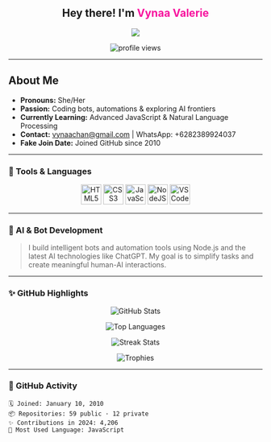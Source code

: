 <h2 align="center">Hey there! I'm <span style="color:#F7139E;">Vynaa Valerie</span></h2>

<p align="center">
  <img src="https://readme-typing-svg.herokuapp.com?color=F7139E&center=true&vCenter=true&lines=Bot+Developer;JavaScript+Enthusiast;AI+ChatGPT+Specialist;Creative+Technologist;Lifelong+Learner" />
</p>

<p align="center">
  <img src="https://komarev.com/ghpvc/?username=VynaaValerie&label=Profile%20Views&color=F7139E&style=flat-square" alt="profile views"/>
</p>

---

## About Me

- **Pronouns:** She/Her
- **Passion:** Coding bots, automations & exploring AI frontiers
- **Currently Learning:** Advanced JavaScript & Natural Language Processing
- **Contact:** vynaachan@gmail.com | WhatsApp: +6282389924037
- **Fake Join Date:** Joined GitHub since 2010

---

### :rocket: Tools & Languages

<div align="center">
  <img src="https://cdn.jsdelivr.net/gh/devicons/devicon/icons/html5/html5-original.svg" width="40" height="40" alt="HTML5"/>
  <img src="https://cdn.jsdelivr.net/gh/devicons/devicon/icons/css3/css3-original.svg" width="40" height="40" alt="CSS3"/>
  <img src="https://cdn.jsdelivr.net/gh/devicons/devicon/icons/javascript/javascript-original.svg" width="40" height="40" alt="JavaScript"/>
  <img src="https://cdn.jsdelivr.net/gh/devicons/devicon/icons/nodejs/nodejs-original.svg" width="40" height="40" alt="NodeJS"/>
  <img src="https://cdn.jsdelivr.net/gh/devicons/devicon/icons/vscode/vscode-original.svg" width="40" height="40" alt="VSCode"/>
</div>

---

### :robot: AI & Bot Development

> I build intelligent bots and automation tools using Node.js and the latest AI technologies like ChatGPT. My goal is to simplify tasks and create meaningful human-AI interactions.

---

### :sparkles: GitHub Highlights

<p align="center">
  <img src="https://github-readme-stats.vercel.app/api?username=VynaaValerie&show_icons=true&theme=radical&custom_title=Vynaa%27s+Code+Odyssey&hide=issues&count_private=true&include_all_commits=true&line_height=24&hide_border=true&rank_icon=github" alt="GitHub Stats"/>
</p>

<p align="center">
  <img src="https://github-readme-stats.vercel.app/api/top-langs/?username=VynaaValerie&layout=compact&theme=radical&langs_count=8&hide_border=true" alt="Top Languages"/>
</p>

<p align="center">
  <img src="http://github-readme-streak-stats.herokuapp.com?user=VynaaValerie&theme=radical&hide_border=true&date_format=M%20j%5B%2C%20Y%5D&currStreakNum=F7139E&fire=F7139E&sideLabels=F7139E" alt="Streak Stats"/>
</p>

<p align="center">
  <img src="https://github-profile-trophy.vercel.app/?username=VynaaValerie&theme=radical&column=7&margin-w=5&no-frame=true" alt="Trophies" />
</p>

---

### :calendar: GitHub Activity

```text
🗓️ Joined: January 10, 2010  
📦 Repositories: 59 public · 12 private  
✨ Contributions in 2024: 4,206  
🚀 Most Used Language: JavaScript  
```
